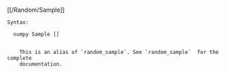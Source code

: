 [[/Random/Sample]]

~~~
Syntax:

  numpy Sample []


    This is an alias of `random_sample`. See `random_sample`  for the complete
    documentation.
    
~~~
